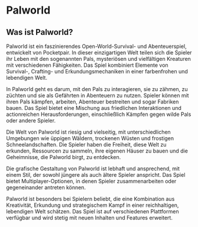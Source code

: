 # Palworld

## Was ist Palworld?

Palworld ist ein faszinierendes Open-World-Survival- und Abenteuerspiel, entwickelt von Pocketpair. In dieser einzigartigen Welt teilen sich die Spieler ihr Leben mit den sogenannten Pals, mysteriösen und vielfältigen Kreaturen mit verschiedenen Fähigkeiten. Das Spiel kombiniert Elemente von Survival-, Crafting- und Erkundungsmechaniken in einer farbenfrohen und lebendigen Welt.

In Palworld geht es darum, mit den Pals zu interagieren, sie zu zähmen, zu züchten und sie als Gefährten in Abenteuern zu nutzen. Spieler können mit ihren Pals kämpfen, arbeiten, Abenteuer bestreiten und sogar Fabriken bauen. Das Spiel bietet eine Mischung aus friedlichen Interaktionen und actionreichen Herausforderungen, einschließlich Kämpfen gegen wilde Pals oder andere Spieler.

Die Welt von Palworld ist riesig und vielseitig, mit unterschiedlichen Umgebungen wie üppigen Wäldern, trockenen Wüsten und frostigen Schneelandschaften. Die Spieler haben die Freiheit, diese Welt zu erkunden, Ressourcen zu sammeln, ihre eigenen Häuser zu bauen und die Geheimnisse, die Palworld birgt, zu entdecken.

Die grafische Gestaltung von Palworld ist lebhaft und ansprechend, mit einem Stil, der sowohl jüngere als auch ältere Spieler anspricht. Das Spiel bietet Multiplayer-Optionen, in denen Spieler zusammenarbeiten oder gegeneinander antreten können.

Palworld ist besonders bei Spielern beliebt, die eine Kombination aus Kreativität, Erkundung und strategischem Kampf in einer reichhaltigen, lebendigen Welt schätzen. Das Spiel ist auf verschiedenen Plattformen verfügbar und wird stetig mit neuen Inhalten und Features erweitert.
